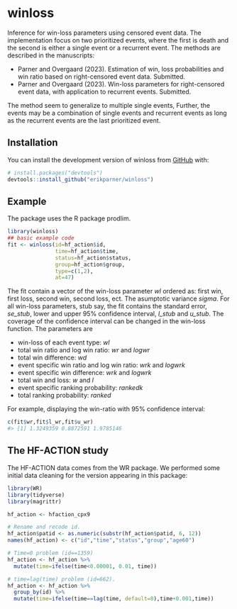 
<!-- README.md is generated from README.Rmd. Please edit that file -->

# winloss

<!-- badges: start -->
<!-- badges: end -->

Inference for win-loss parameters using censored event data. The
implementation focus on two prioritized events, where the first is death
and the second is either a single event or a recurrent event. The
methods are described in the manuscripts:

- Parner and Overgaard (2023). Estimation of win, loss probabilities and
  win ratio based on right-censored event data. Submitted.
- Parner and Overgaard (2023). Win-loss parameters for right-censored
  event data, with application to recurrent events. Submitted.

The method seem to generalize to multiple single events, Further, the
events may be a combination of single events and recurrent events as
long as the recurrent events are the last prioritized event.

## Installation

You can install the development version of winloss from
[GitHub](https://github.com/) with:

``` r
# install.packages("devtools")
devtools::install_github("erikparner/winloss")
```

## Example

The package uses the R package prodlim.

``` r
library(winloss)
## basic example code
fit <- winloss(id=hf_action$id,
               time=hf_action$time, 
               status=hf_action$status, 
               group=hf_action$group, 
               type=c(1,2), 
               at=47)
```

The fit contain a vector of the win-loss parameter *wl* ordered as:
first win, first loss, second win, second loss, ect. The asumptotic
variance *sigma*. For all win-loss parameters, stub say, the fit
contains the standard error, *se_stub*, lower and upper 95% confidence
interval, *l_stub* and *u_stub*. The coverage of the confidence interval
can be changed in the win-loss function. The parameters are

- win-loss of each event type: *wl*
- total win ratio and log win ratio: *wr* and *logwr*
- total win difference: *wd*
- event specific win ratio and log win ratio: *wrk* and *logwrk*
- event specific win difference: *wrk* and *logwrk*
- total win and loss: *w* and *l*
- event specific ranking probability: *rankedk*
- total ranking probability: *ranked*

For example, displaying the win-ratio with 95% confidence interval:

``` r
c(fit$wr,fit$l_wr,fit$u_wr)
#> [1] 1.3249359 0.8872591 1.9785146
```

## The HF-ACTION study

The HF-ACTION data comes from the WR package. We performed some initial
data cleaning for the version appearing in this package:

``` r
library(WR)
library(tidyverse)
library(magrittr)

hf_action <- hfaction_cpx9

# Rename and recode id.
hf_action$patid <- as.numeric(substr(hf_action$patid, 6, 12))
names(hf_action) <- c("id","time","status","group","age60")

# Time=0 problem (id==1359)
hf_action <- hf_action %>%
  mutate(time=ifelse(time<0.00001, 0.01, time)) 

# time=lag(time) problem (id=662).
hf_action <- hf_action %>%
  group_by(id) %>%
  mutate(time=ifelse(time==lag(time, default=0),time+0.001,time))
```
